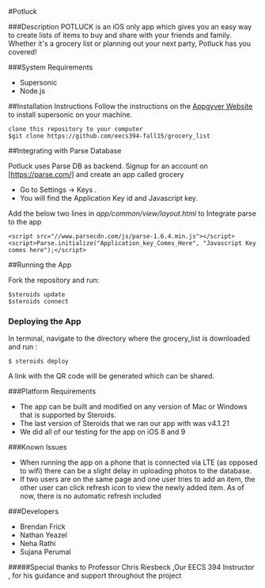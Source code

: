 #Potluck 




###Description
POTLUCK is an iOS only app which gives you an easy way to create lists of items to buy and share with your friends and family. Whether it's a grocery list or planning out your next party, Potluck has you covered!

###System Requirements

* Supersonic  
* Node.js


##Installation Instructions
Follow the instructions on the [Appgyver Website](https://academy.appgyver.com/installwizard/steps#/home) to install supersonic on your machine. 

    clone this repository to your computer 
    $git clone https://github.com/eecs394-fall15/grocery_list


##Integrating with Parse Database

Potluck uses Parse DB as backend. Signup for an account on [https://parse.com/] and create an app called grocery
+ Go to Settings -> Keys . 
+ You will find the Application Key id and Javascript key.

Add the below two lines in *app/common/view/layout.html* to Integrate parse to the app

    <script src="//www.parsecdn.com/js/parse-1.6.4.min.js"></script>
    <script>Parse.initialize("Application_key_Comes_Here", "Javascript Key comes here");</script>







##Running the App

Fork the repository and run: 

    $steroids update
    $steroids connect

### Deploying the App

In terminal, navigate to the directory where the grocery_list is downloaded and run :

    $ steroids deploy
 
A link with the QR code will be generated which can be shared.



###Platform Requirements
- The app can be built and modified on any version of Mac or Windows that is supported by Steroids.
- The last version of Steroids that we ran our app with was v4.1.21
- We did all of our testing for the app on iOS 8 and 9

###Known Issues
- When running the app on a phone that is connected via LTE (as opposed to wifi) there can be a slight delay in uploading photos to the database.
- If two users are on the same page and one user tries to add an item, the other user can click refresh icon to view the newly added item. As of now, there is no automatic refresh included



###Developers

* Brendan Frick
* Nathan Yeazel
* Neha Rathi
* Sujana Perumal


#####Special thanks to Professor Chris Riesbeck ,Our EECS 394 Instructor , for his guidance and support throughout the project
